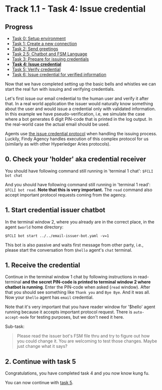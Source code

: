 # Track 1.1 - Task 4: Issue credential

## Progress

* [Task 0: Setup environment](../README.md)
* [Task 1: Create a new connection](../task1/README.md)
* [Task 2: Send greetings](../task2/README.md)
* [Task 2.5: Chatbot and FSM Language](../task2.5/README.md)
* [Task 3: Prepare for issuing credentials](../task3/README.md)
* [**Task 4: Issue credential**](../task4/README.md)
* [Task 5: Verify credential](../task5/README.md)
* [Task 6: Issue credential for verified information](../task6/README.md)

Now that we have completed setting up the basic bells and whistles we can start
the real fun with issuing and verifying credentials.

Let's first issue our email credential to the human user and verify it after
that. In a real world application the issuer would naturally know something
about the user and would issue a credential only with validated information.
In this example we have pseudo-verification, i.e, we simulate the case where a
bot generates 6 digit PIN-code that is printed in the log output. In the
real-world case the actual email should be used.

Agents use [the issue credential
protocol](https://github.com/hyperledger/aries-rfcs/blob/main/features/0036-issue-credential/README.md)
when handling the issuing process. Luckily, Findy Agency handles execution of
this complex protocol for us (similarly as with other Hyperledger Aries
protocols).

## 0. Check your 'holder' aka credential receiver

You should have following command still running in 'terminal 1 chat':
`$FCLI bot chat`

And you should have following command still running in 'terminal 1 read':
`$FCLI bot read`.  **Note that this is very important.** The `read` command also
accept important protocol requests coming from the agency.

## 1. Start credential issuer chatbot

In the terminal window 2, where you already are in the correct place, in the
agent `$world` home directory:
```shell
$FCLI bot start ../../email-issuer-bot.yaml -v=1
```
This bot is also passive and waits first message from other party, i.e., please
start the conversation from `$hello` agent's `chat` terminal.

## 1. Receive the credential

Continue in the terminal window 1 chat by following instructions in
read-terminal **and the secret PIN-code is printed to terminal window 2 where
chatbot is running**. Enter the PIN-code when asked (`read` window). After that
you should see something like `Thank you` and `Bye Bye`. And it was all. Now
your `$hello` agent has `email` credential.

Note that it's very important that you have reader window for '$hello' agent
running because it accepts important protocol request. There is
`auto-accept-mode` for testing purposes, but we don't need it here.

Sub-task:
> Please read the issuer bot's FSM file thru and try to figure out how you
> could change it. You are welcoming to test those changes. Maybe just change
> what it says?

## 2. Continue with task 5

Congratulations, you have completed task 4 and you now know kung fu.

You can now continue with [task 5](../task5/README.md).

